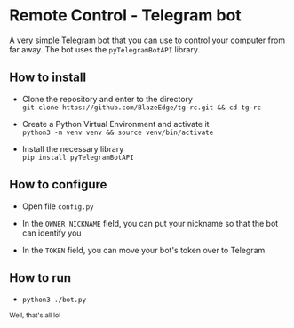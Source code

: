 # Remote Control - Telegram bot

A very simple Telegram bot that you can use to control your computer from far away. The bot uses the `pyTelegramBotAPI` library.

## How to install
- Clone the repository and enter to the directory<br>
`git clone https://github.com/BlazeEdge/tg-rc.git && cd tg-rc`

- Create a Python Virtual Environment and activate it<br>
`python3 -m venv venv && source venv/bin/activate`

- Install the necessary library<br>
`pip install pyTelegramBotAPI`

## How to configure
- Open file `config.py`

- In the `OWNER_NICKNAME` field, you can put your nickname so that the bot can identify you

- In the `TOKEN` field, you can move your bot's token over to Telegram.

## How to run
- `python3 ./bot.py`


<sub>Well, that's all lol</sub>